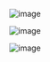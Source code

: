 ![image](https://github.com/user-attachments/assets/1e48df91-2375-4f0f-93d5-42aa22cc7b40)

![image](https://github.com/user-attachments/assets/9753f1b5-886d-4890-a39a-66ac8fd092ec)

![image](https://github.com/user-attachments/assets/a07547c1-a7d7-4b68-bb59-e1c19bf63da9)
